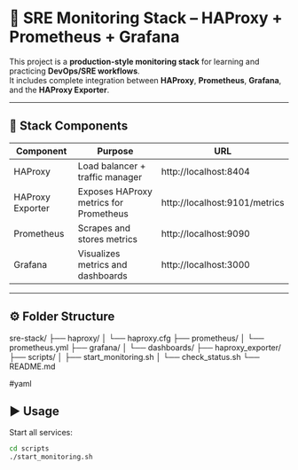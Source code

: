 # 🧠 SRE Monitoring Stack – HAProxy + Prometheus + Grafana

This project is a **production-style monitoring stack** for learning and practicing **DevOps/SRE workflows**.  
It includes complete integration between **HAProxy**, **Prometheus**, **Grafana**, and the **HAProxy Exporter**.

---

## 🚀 Stack Components
| Component | Purpose | URL |
|------------|----------|------|
| HAProxy | Load balancer + traffic manager | http://localhost:8404 |
| HAProxy Exporter | Exposes HAProxy metrics for Prometheus | http://localhost:9101/metrics |
| Prometheus | Scrapes and stores metrics | http://localhost:9090 |
| Grafana | Visualizes metrics and dashboards | http://localhost:3000 |

---

## ⚙️ Folder Structure
sre-stack/
├── haproxy/
│ └── haproxy.cfg
├── prometheus/
│ └── prometheus.yml
├── grafana/
│ └── dashboards/
├── haproxy_exporter/
├── scripts/
│ ├── start_monitoring.sh
│ └── check_status.sh
└── README.md

 #yaml
 ## ▶️ Usage
Start all services:
```bash
cd scripts
./start_monitoring.sh
